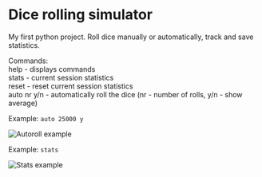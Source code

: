# Dice rolling simulator
 My first python project. Roll dice manually or automatically, track and save statistics.<br/>
 
 Commands:<br/>
 help - displays commands<br/>
 stats - current session statistics<br/>
 reset - reset current session statistics<br/>
 auto nr y/n - automatically roll the dice (nr - number of rolls, y/n - show average)
 
 Example: `auto 25000 y`
 
 ![Autoroll example]()
 
  Example: `stats`
 
 ![Stats example]()

